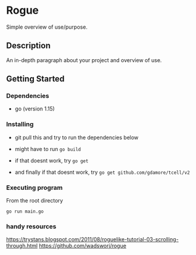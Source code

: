 # Rogue

Simple overview of use/purpose.

## Description

An in-depth paragraph about your project and overview of use.

## Getting Started

### Dependencies

* go (version 1.15)
    
### Installing

* git pull this and try to run the dependencies below

* might have to run  ``` go build ```
* if that doesnt work, try ``` go get ```
* and finally if that doesnt work, try ``` go get github.com/gdamore/tcell/v2 ```

### Executing program
From the root directory
```
go run main.go
```

### handy resources
https://trystans.blogspot.com/2011/08/roguelike-tutorial-03-scrolling-through.html
https://github.com/wadsworj/rogue
